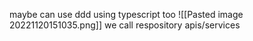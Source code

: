 maybe can use ddd using typescript too
![[Pasted image 20221120151035.png]]
we call respository apis/services
